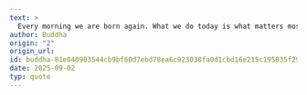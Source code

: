 ```yaml
---
text: >
  Every morning we are born again. What we do today is what matters most.
author: Buddha
origin: "2"
origin_url: 
id: buddha-81e040903544cb9bf60d7ebd78ea6c923038fa0d1cbd16e215c195035f29e509
date: 2025-09-02
typ: quote
---
```

